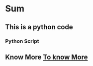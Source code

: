 # Sum
## This is a python code
### Python Script 
## Know More [To know More](https://www.youtube.com/watch?v=sQ4xF-4IysM)
